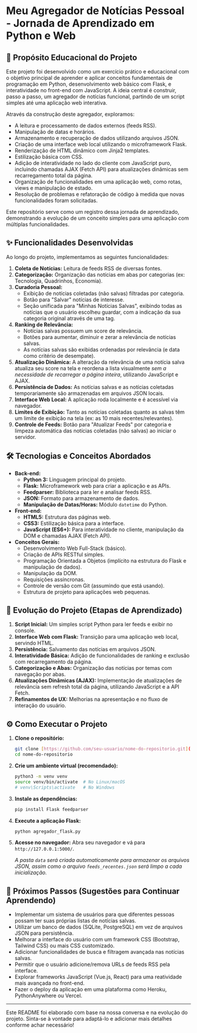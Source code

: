 # Meu Agregador de Notícias Pessoal - Jornada de Aprendizado em Python e Web

## 🎯 Propósito Educacional do Projeto

Este projeto foi desenvolvido como um exercício prático e educacional com o objetivo principal de aprender e aplicar conceitos fundamentais de programação em Python, desenvolvimento web básico com Flask, e interatividade no front-end com JavaScript. A ideia central é construir, passo a passo, um agregador de notícias funcional, partindo de um script simples até uma aplicação web interativa.

Através da construção deste agregador, exploramos:

* A leitura e processamento de dados externos (feeds RSS).
* Manipulação de datas e horários.
* Armazenamento e recuperação de dados utilizando arquivos JSON.
* Criação de uma interface web local utilizando o microframework Flask.
* Renderização de HTML dinâmico com Jinja2 templates.
* Estilização básica com CSS.
* Adição de interatividade no lado do cliente com JavaScript puro, incluindo chamadas AJAX (Fetch API) para atualizações dinâmicas sem recarregamento total da página.
* Organização de funcionalidades em uma aplicação web, como rotas, views e manipulação de estado.
* Resolução de problemas e refatoração de código à medida que novas funcionalidades foram solicitadas.

Este repositório serve como um registro dessa jornada de aprendizado, demonstrando a evolução de um conceito simples para uma aplicação com múltiplas funcionalidades.

## ✨ Funcionalidades Desenvolvidas

Ao longo do projeto, implementamos as seguintes funcionalidades:

1.  **Coleta de Notícias:** Leitura de feeds RSS de diversas fontes.
2.  **Categorização:** Organização das notícias em abas por categorias (ex: Tecnologia, Quadrinhos, Economia).
3.  **Curadoria Pessoal:**
    * Exibição de notícias coletadas (não salvas) filtradas por categoria.
    * Botão para "Salvar" notícias de interesse.
    * Seção unificada para "Minhas Notícias Salvas", exibindo todas as notícias que o usuário escolheu guardar, com a indicação da sua categoria original através de uma tag.
4.  **Ranking de Relevância:**
    * Notícias salvas possuem um score de relevância.
    * Botões para aumentar, diminuir e zerar a relevância de notícias salvas.
    * As notícias salvas são exibidas ordenadas por relevância (e data como critério de desempate).
5.  **Atualização Dinâmica:** A alteração da relevância de uma notícia salva atualiza seu score na tela e reordena a lista visualmente *sem a necessidade de recarregar a página inteira*, utilizando JavaScript e AJAX.
6.  **Persistência de Dados:** As notícias salvas e as notícias coletadas temporariamente são armazenadas em arquivos JSON locais.
7.  **Interface Web Local:** A aplicação roda localmente e é acessível via navegador.
8.  **Limites de Exibição:** Tanto as notícias coletadas quanto as salvas têm um limite de exibição na tela (ex: as 10 mais recentes/relevantes).
9.  **Controle de Feeds:** Botão para "Atualizar Feeds" por categoria e limpeza automática das notícias coletadas (não salvas) ao iniciar o servidor.

## 🛠️ Tecnologias e Conceitos Abordados

* **Back-end:**
    * **Python 3:** Linguagem principal do projeto.
    * **Flask:** Microframework web para criar a aplicação e as APIs.
    * **Feedparser:** Biblioteca para ler e analisar feeds RSS.
    * **JSON:** Formato para armazenamento de dados.
    * **Manipulação de Datas/Horas:** Módulo `datetime` do Python.
* **Front-end:**
    * **HTML5:** Estrutura das páginas web.
    * **CSS3:** Estilização básica para a interface.
    * **JavaScript (ES6+):** Para interatividade no cliente, manipulação da DOM e chamadas AJAX (Fetch API).
* **Conceitos Gerais:**
    * Desenvolvimento Web Full-Stack (básico).
    * Criação de APIs RESTful simples.
    * Programação Orientada a Objetos (implícito na estrutura do Flask e manipulação de dados).
    * Manipulação da DOM.
    * Requisições assíncronas.
    * Controle de versão com Git (assumindo que está usando).
    * Estrutura de projeto para aplicações web pequenas.

## 🚀 Evolução do Projeto (Etapas de Aprendizado)

1.  **Script Inicial:** Um simples script Python para ler feeds e exibir no console.
2.  **Interface Web com Flask:** Transição para uma aplicação web local, servindo HTML.
3.  **Persistência:** Salvamento das notícias em arquivos JSON.
4.  **Interatividade Básica:** Adição de funcionalidades de ranking e exclusão com recarregamento da página.
5.  **Categorização e Abas:** Organização das notícias por temas com navegação por abas.
6.  **Atualizações Dinâmicas (AJAX):** Implementação de atualizações de relevância sem refresh total da página, utilizando JavaScript e a API Fetch.
7.  **Refinamentos de UX:** Melhorias na apresentação e no fluxo de interação do usuário.

## ⚙️ Como Executar o Projeto

1.  **Clone o repositório:**
    ```bash
    git clone [https://github.com/seu-usuario/nome-do-repositorio.git](https://github.com/seu-usuario/nome-do-repositorio.git)
    cd nome-do-repositorio
    ```
2.  **Crie um ambiente virtual (recomendado):**
    ```bash
    python3 -m venv venv
    source venv/bin/activate  # No Linux/macOS
    # venv\Scripts\activate   # No Windows
    ```
3.  **Instale as dependências:**
    ```bash
    pip install Flask feedparser
    ```
4.  **Execute a aplicação Flask:**
    ```bash
    python agregador_flask.py
    ```
5.  **Acesse no navegador:** Abra seu navegador e vá para `http://127.0.0.1:5000/`.

    *A pasta `data` será criada automaticamente para armazenar os arquivos JSON, assim como o arquivo `feeds_recentes.json` será limpo a cada inicialização.*

## 🌱 Próximos Passos (Sugestões para Continuar Aprendendo)

* Implementar um sistema de usuários para que diferentes pessoas possam ter suas próprias listas de notícias salvas.
* Utilizar um banco de dados (SQLite, PostgreSQL) em vez de arquivos JSON para persistência.
* Melhorar a interface do usuário com um framework CSS (Bootstrap, Tailwind CSS) ou mais CSS customizado.
* Adicionar funcionalidades de busca e filtragem avançada nas notícias salvas.
* Permitir que o usuário adicione/remova URLs de feeds RSS pela interface.
* Explorar frameworks JavaScript (Vue.js, React) para uma reatividade mais avançada no front-end.
* Fazer o deploy da aplicação em uma plataforma como Heroku, PythonAnywhere ou Vercel.

---

Este README foi elaborado com base na nossa conversa e na evolução do projeto. Sinta-se à vontade para adaptá-lo e adicionar mais detalhes conforme achar necessário!
